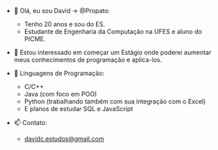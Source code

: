 - 👋 Olá, eu sou David -> @Propato:
  - Tenho 20 anos e sou do ES.
  - Estudante de Engenharia da Computação na UFES e aluno do PICME.
  
- 🤩 Estou interessado em começar um Estágio onde poderei aumentar meus conhecimentos de programação e aplica-los.
 
- 🤖 Linguagens de Programação:
  - C/C++
  - Java (com foco em POO)
  - Python (trabalhando também com sua integração com o Excel)
  - E planos de estudar SQL e JavaScript

- 📫 Contato:
  - davidc.estudos@gmail.com
